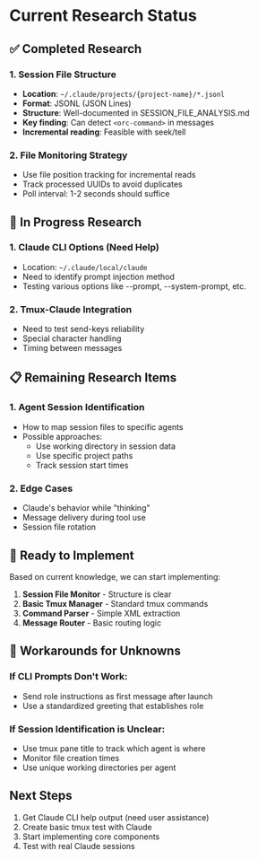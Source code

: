 # Current Research Status

## ✅ Completed Research

### 1. Session File Structure
- **Location**: `~/.claude/projects/{project-name}/*.jsonl`
- **Format**: JSONL (JSON Lines)
- **Structure**: Well-documented in SESSION_FILE_ANALYSIS.md
- **Key finding**: Can detect `<orc-command>` in messages
- **Incremental reading**: Feasible with seek/tell

### 2. File Monitoring Strategy
- Use file position tracking for incremental reads
- Track processed UUIDs to avoid duplicates
- Poll interval: 1-2 seconds should suffice

## 🔄 In Progress Research

### 1. Claude CLI Options (Need Help)
- Location: `~/.claude/local/claude`
- Need to identify prompt injection method
- Testing various options like --prompt, --system-prompt, etc.

### 2. Tmux-Claude Integration
- Need to test send-keys reliability
- Special character handling
- Timing between messages

## 📋 Remaining Research Items

### 1. Agent Session Identification
- How to map session files to specific agents
- Possible approaches:
  - Use working directory in session data
  - Use specific project paths
  - Track session start times

### 2. Edge Cases
- Claude's behavior while "thinking"
- Message delivery during tool use
- Session file rotation

## 🚀 Ready to Implement

Based on current knowledge, we can start implementing:

1. **Session File Monitor** - Structure is clear
2. **Basic Tmux Manager** - Standard tmux commands
3. **Command Parser** - Simple XML extraction
4. **Message Router** - Basic routing logic

## 🤔 Workarounds for Unknowns

### If CLI Prompts Don't Work:
- Send role instructions as first message after launch
- Use a standardized greeting that establishes role

### If Session Identification is Unclear:
- Use tmux pane title to track which agent is where
- Monitor file creation times
- Use unique working directories per agent

## Next Steps

1. Get Claude CLI help output (need user assistance)
2. Create basic tmux test with Claude
3. Start implementing core components
4. Test with real Claude sessions